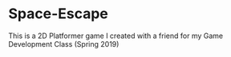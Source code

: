 # Space-Escape
This is a 2D Platformer game I created with a friend for my Game Development Class (Spring 2019)
